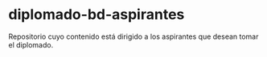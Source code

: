 # diplomado-bd-aspirantes
Repositorio cuyo contenido está dirigido a los aspirantes que desean tomar el diplomado.
